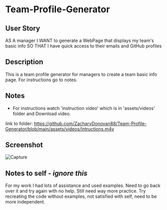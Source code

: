 # Team-Profile-Generator

## User Story
AS A manager
I WANT to generate a WebPage that displays my team's basic info
SO THAT I have quick access to their emails and GitHub profiles

## Description 
This is a team profile generator for managers to create a team basic info page. For instructions go to notes.

## Notes
- For instructions watch 'instruction video' which is in 'assets/videos' folder and Download video.

link to folder: https://github.com/ZacharyDonovan88/Team-Profile-Generator/blob/main/assets/videos/Intructions.m4v 

## Screenshot
![Capture](https://user-images.githubusercontent.com/109838413/201617118-53e72e8d-98c4-4491-b49c-9c6c5bb49e8d.PNG)


## Notes to self - *ignore this*
For my work I had lots of assistance and used examples. Need to go back over it and try again with no help. Still need way more practice. Try recreating the code without examples, not satisfied with self, need to be more independent. 
